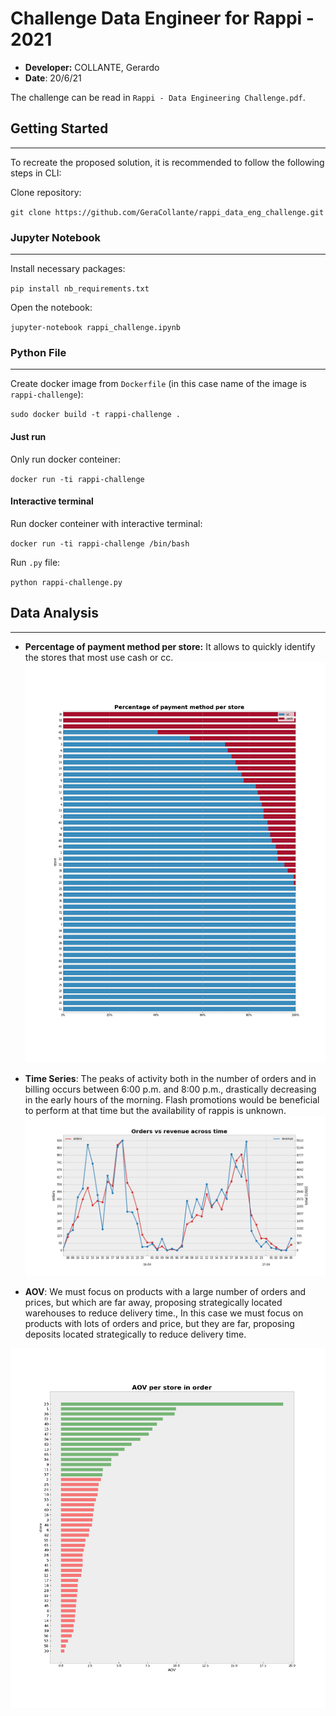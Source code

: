 # Challenge Data Engineer for Rappi - 2021

- **Developer:** COLLANTE, Gerardo
- **Date**: 20/6/21

The challenge can be read in `Rappi - Data Engineering Challenge.pdf`.

## Getting Started

------------

To recreate the proposed solution, it is recommended to follow the following steps in CLI:

Clone repository:

`git clone https://github.com/GeraCollante/rappi_data_eng_challenge.git`

### Jupyter Notebook

------------
Install necessary packages:

`pip install nb_requirements.txt`

Open the notebook:

`jupyter-notebook rappi_challenge.ipynb`

### Python File

------------

Create docker image from `Dockerfile` (in this case name of the image is `rappi-challenge`):

`sudo docker build -t rappi-challenge .`

#### Just run

Only run docker conteiner:

`docker run -ti rappi-challenge`

#### Interactive terminal

Run docker conteiner with interactive terminal:

`docker run -ti rappi-challenge /bin/bash`

Run `.py` file:

`python rappi-challenge.py`

## Data Analysis

------------

- **Percentage of payment method per store:** It allows to quickly identify the stores that most use cash or cc.
![ord_vs_revenue](img/percentage_of_payment_method_per_store.png "Orders vs distance per product.")

- **Time Series**: The peaks of activity both in the number of orders and in billing occurs between 6:00 p.m. and 8:00 p.m., drastically decreasing in the early hours of the morning. Flash promotions would be beneficial to perform at that time but the availability of rappis is unknown.
![ord_vs_revenue](img/orders_vs_revenue_across_time.png "Orders vs distance per product.")

- **AOV**: We must focus on products with a large number of orders and prices, but which are far away, proposing strategically located warehouses to reduce delivery time., In this case we must focus on products with lots of orders and price, but they are far, proposing deposits located strategically to reduce delivery time.

![ord_vs_dist](img/orders_vs_distance_per_product.png "Orders vs distance per product.")
